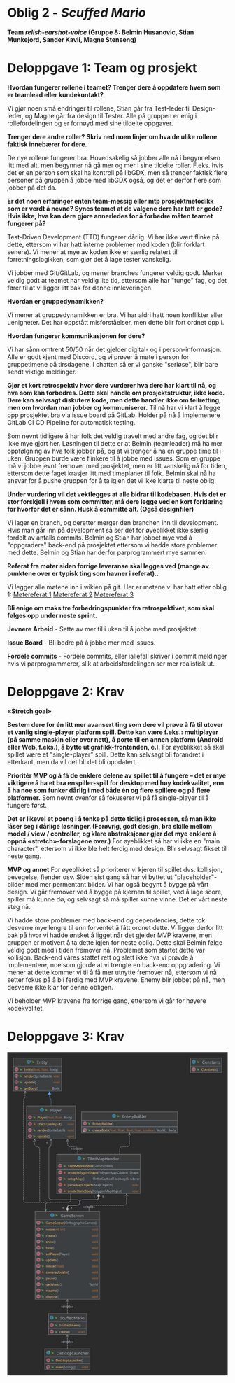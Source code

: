 # Oblig 2 - *Scuffed Mario*
**Team *relish-earshot-voice* (Gruppe 8: Belmin Husanovic, Stian Munkejord, Sander Kavli, Magne Stenseng)**

# **Deloppgave 1: Team og prosjekt**

**Hvordan fungerer rollene i teamet? Trenger dere å oppdatere hvem som er teamlead eller kundekontakt?**

Vi gjør noen små endringer til rollene, Stian går fra Test-leder til Design-leder, og Magne går fra design til Tester.  Alle på gruppen er enig i rollefordelingen og er fornøyd med sine tildelte oppgaver. 


**Trenger dere andre roller? Skriv ned noen linjer om hva de ulike rollene faktisk innebærer for dere.**

De nye rollene fungerer bra. Hovedsakelig så jobber alle nå i begynnelsen litt med alt, men begynner nå gå mer og mer i sine tildelte roller. F.eks. hvis det er en person som skal ha kontroll på libGDX, men så trenger faktisk flere personer på gruppen å jobbe med libGDX også, og det er derfor flere som jobber på det da. 


**Er det noen erfaringer enten team-messig eller mtp prosjektmetodikk som er verdt å nevne? Synes teamet at de valgene dere har tatt er gode? Hvis ikke, hva kan dere gjøre annerledes for å forbedre måten teamet fungerer på?**

Test-Driven Development (TTD) fungerer dårlig. Vi har ikke vært flinke på dette, ettersom vi har hatt interne problemer med koden (blir forklart senere). Vi mener at mye av koden ikke er særlig relatert til forretningslogikken, som gjør det å lage tester vanskelig. 

Vi jobber med Git/GitLab, og mener branches fungerer veldig godt. Merker veldig godt at teamet har veldig lite tid, ettersom alle har "tunge" fag, og det fører til at vi ligger litt bak for denne innleveringen. 


**Hvordan er gruppedynamikken?**

Vi mener at gruppedynamikken er bra. Vi har aldri hatt noen konflikter eller uenigheter. Det har oppstått misforståelser, men dette blir fort ordnet opp i.


**Hvordan fungerer kommunikasjonen for dere?**

Vi har sånn omtrent 50/50 når det gjelder digital- og i person-informasjon. Alle er godt kjent med Discord, og vi prøver å møte i person for gruppetimene på tirsdagene. I chatten så er vi ganske "seriøse", blir bare sendt viktige meldinger.


**Gjør et kort retrospektiv hvor dere vurderer hva dere har klart til nå, og hva som kan forbedres. Dette skal handle om prosjektstruktur, ikke kode. Dere kan selvsagt diskutere kode, men dette handler ikke om feilretting, men om hvordan man jobber og kommuniserer.**
Til nå har vi klart å legge opp prosjektet bra via issue board på GitLab. Holder på nå å implemenere GitLab CI CD Pipeline for automatisk testing. 

Som nevnt tidligere å har folk det veldig travelt med andre fag, og det blir ikke mye gjort her. Løsningen til dette er at Belmin (teamleader) må ha mer oppfølgning av hva folk jobber på, og at vi trenger å ha en gruppe time til i uken. Gruppen burde være flinkere til å jobbe med issues. Som en gruppe må vi jobbe jevnt fremover med prosjektet, men er litt vanskelig nå for tiden, ettersom dette faget krasjer litt med timeplaner til folk. Belmin skal nå ha ansvar for å pushe gruppen for å ta igjen det vi ikke klarte til neste oblig. 

**Under vurdering vil det vektlegges at alle bidrar til kodebasen. Hvis det er stor forskjell i hvem som committer, må dere legge ved en kort forklaring for hvorfor det er sånn. Husk å committe alt. (Også designfiler)**

Vi lager en branch, og deretter merger den branchen inn til development. Hvis man går inn på development så ser det for øyeblikket ikke særlig fordelt av antalls commits. Belmin og Stian har jobbet mye ved å "oppgradere" back-end på prosjektet ettersom vi hadde store problemer med dette. Belmin og Stian har derfor parprogrammert mye sammen. 

**Referat fra møter siden forrige leveranse skal legges ved (mange av punktene over er typisk ting som havner i referat)..**

Vi legger alle møtene inn i wikien på git. Her er møtene vi har hatt etter oblig 1:
[Møtereferat 1](https://git.app.uib.no/relish-earshot/scuffed-mario/-/wikis/M%C3%B8tereferat-22.feb-2022)
[Møtereferat 2](https://git.app.uib.no/relish-earshot/scuffed-mario/-/wikis/M%C3%B8tereferat-11.mars-2022)
[Møtereferat 3](https://git.app.uib.no/relish-earshot/scuffed-mario/-/wikis/M%C3%B8tereferat-15.mars-2022)

**Bli enige om maks tre forbedringspunkter fra retrospektivet, som skal følges opp under neste sprint.**

**Jevnere Arbeid** -  Sette av mer til i uken til å jobbe med prosjektet.

**Issue Board** - Bli bedre på å jobbe mer med issues. 

**Fordele commits** - Fordele commits, eller iallefall skriver i commit meldinger hvis vi parprogrammerer, slik at arbeidsfordelingen ser mer realistisk ut.


# **Deloppgave 2: Krav**

**«Stretch goal»**

**Bestem dere for én litt mer avansert ting som dere vil prøve å få til utover et vanlig single-player platform spill. Dette kan være f.eks.: multiplayer (på samme maskin eller over nett), å porte til en annen platform (Android eller Web, f.eks.), å bytte ut grafikk-frontenden, e.l.**
For øyeblikket så skal spillet være et "single-player" spill. Dette kan selvsagt bli forandret i etterkant, men da vil det bli det bli oppdatert. 

**Prioritér MVP og å få de enklere delene av spillet til å fungere – det er mye viktigere å ha et bra enspiller-spill for desktop med høy kodekvalitet, enn å ha noe som funker dårlig i med både én og flere spillere og på flere platformer.**
Som nevnt ovenfor så fokuserer vi på få single-player til å fungere først. 

**Det er likevel et poeng i å tenke på dette tidlig i prosessen, så man ikke låser seg i dårlige løsninger. (Forøvrig, godt design, bra skille mellom model / view / controller, og klare abstraksjoner gjør det mye enklere å oppnå «stretch»-forslagene over.)**
For øyeblikket så har vi ikke en "main character", ettersom vi ikke ble helt ferdig med design. Blir selvsagt fikset til neste gang. 


**MVP og annet**
For øyeblikket så prioriterer vi kjeren til spillet dvs. kollisjon, bevegelse, fiender osv. Siden sist gang så har vi byttet ut "placeholder"-bilder med mer permentant bilder. Vi har også begynt å bygge på vårt design. Vi går fremover ved å bygge på kjernen til spillet, ved å lage score, spiller må kunne dø, og selvsagt så må spiller kunne vinne. Det er vårt neste steg nå. 


Vi hadde store problemer med back-end og dependencies, dette tok desverre mye lengre til enn forventet å fått ordnet dette. Vi ligger derfor litt bak på hvor vi hadde ønsket å ligget når det gjelder MVP kravene, men gruppen er motivert å ta dette igjen for neste oblig. Dette skal Belmin følge veldig godt med i tiden fremover nå. Problemet som startet dette var kollisjon. Back-end våres støttet rett og slett ikke hva vi prøvde å implementere, noe som gjorde at vi trengte en back-end oppgradering. Vi mener at dette kommer vi til å få mer utnytte fremover nå, ettersom vi nå setter fokus på å bli ferdig med MVP kravene. 
Enemy blir jobbet på nå, men desverre ikke klar for denne obligen. 

Vi beholder MVP kravene fra forrige gang, ettersom vi går for høyere kodekvalitet.


# **Deloppgave 3: Krav**
![Class Diagram](klasseDiagarm.png?raw=true "Class Diagram")
